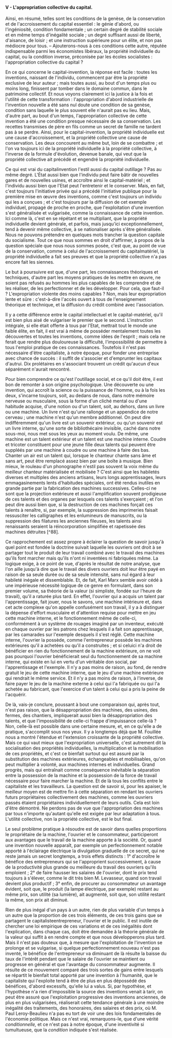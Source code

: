 #### V - L'appropriation collective du capital.

Ainsi, en résumé, telles sont les conditions de la genèse, de la conservation et de l'accroissement du capital essentiel : le génie d'abord, ou l'ingéniosité, condition fondamentale ; un certain degré de stabilité sociale et en même temps d'inégalité sociale ; un degré suffisant aussi de liberté, d'aisance, de loisir ; et une instruction supérieure pour un élite, et non pas médiocre pour tous. – Ajouterons-nous à ces conditions cette autre, réputée indispensable parmi les économistes libéraux, la propriété individuelle du capital, ou la condition inverse, préconisée par les écoles socialistes : l'appropriation collective du capital ?

En ce qui concerne le capital-invention, la réponse est facile : toutes les inventions, naissant de l'individu, commencent par être la propriété exclusive de leur auteur ; mais toutes aussi, au bout d'un temps plus ou moins long, finissent par tomber dans le domaine commun, dans le patrimoine collectif. Et nous voyons clairement ici la justice à la fois et l'utilité de cette transformation : l'appropriation d'abord industrielle de l'invention nouvelle a été sans nul doute une condition de sa genèse, condition sans laquelle le plus souvent elle n'aurait pas eu lieu. Mais, d'autre part, au bout d'un temps, l'appropriation collective de cette invention a été une condition presque nécessaire de sa conservation. Les recettes transmises de père en fils comme un secret de famille ne tardent pas à se perdre. Ainsi, pour le capital-invention, la propriété individuelle est une cause d'accroissement, et la propriété collective une cause de conservation. Les deux concourent au même but, loin de se combattre ; et l'on va toujours ici de la propriété individuelle à la propriété collective, à l'inverse de la formule d'évolution, devenue banale, qui veut que la propriété collective ait précédé et engendré la propriété individuelle.

Ce qui est vrai du capitalinvention l'estil aussi du capital outillage ? Pas au même degré. L'État aussi bien que l'individu peut faire bâtir de nouvelles gares et de nouvelles usines, et accroître ainsi le capital-matériel ; et l'individu aussi bien que l'Etat peut l'entretenir et le conserver. Mais, en fait, c'est toujours l'initiative privée qui a précédé l'initiative publique pour la première mise en œuvre des inventions, comme c'est toujours un individu qui les a conçues ; et c'est toujours par la diffusion de cet exemple individuel, propagé de proche en proche, que l'exploitation d'une invention s'est généralisée et vulgarisée, comme la connaissance de cette invention. Ici comme là, c'est en se répétant et se multipliant, que la propriété individuelle devient générale, et parfois, mais jusqu'ici exceptionnellement, tend à devenir même collective, à se nationaliser après s'être généralisée. Nous ne pouvons prétendre en quelques mots trancher la question capitale du socialisme. Tout ce que nous sommes en droit d'affirmer, à propos de la question spéciale que nous nous sommes posée, c'est que, au point de vue de la conservation, comme à celui de l'accroissement du capitalmatériel, la propriété individuelle a fait ses preuves et que la propriété collective n'a pas encore fait les siennes.

Le but à poursuivre est que, d'une part, les connaissances théoriques et techniques, d'autre part les moyens pratiques de les mettre en œuvre, ne soient pas refusés au hommes les plus capables de les comprendre et de les réaliser, de les perfectionner et de les développer. Pour cela, que faut-il ? L'expropriation violente des moins capables ? Non, mais leur expropriation lente et sûre : c'est-à-dire l'accès ouvert à tous de l'enseignement théorique et technique, et la diffusion du crédit combiné avec l'association.

Il y a cette différence entre le capital intellectuel et le capital-matériel, qu'il est bien plus aisé de vulgariser le premier que le second. L'instruction intégrale, si elle était offerte à tous par l'Etat, mettrait tout le monde une faible élite, en fait, il est vrai à même de posséder mentalement toutes les découvertes et toutes les inventions, comme idées de l'esprit ; mais cela ne ferait que rendre plus douloureuse la difficulté, l'impossibilité de permettre à tous l'emploi pratique de ces connaissances. Toutefois il n'est pas nécessaire d'être capitaliste, à notre époque, pour fonder une entreprise avec chance de succès : il suffit de s'associer et d'emprunter les capitaux d'autrui. Dix prolétaires en s'associant trouvent un crédit qu'aucun d'eux séparément n'aurait rencontré.

Pour bien comprendre ce qu'est l'outillage social, et ce qu'il doit être, il est bon de remonter à son origine psychologique. Une découverte ou une invention, qui accroît la science ou la puissance de l'homme, ou à la fois les deux, s'incarne toujours, soit, au dedans de nous, dans notre mémoire nerveuse ou musculaire, sous la forme d'un cliché mental ou d'une habitude acquise, d'une notion ou d'un talent, soit, au dehors, dans un livre ou une machine. Un livre n'est qu'une rallonge et un appendice de notre cerveau ; une machine n'est qu'un membre additionnel. On peut dire indifféremment qu'un livre est un souvenir extérieur, ou qu'un souvenir est un livre interne, qu'une sorte de bibliothécaire invisible, caché dans notre sous-moi, nous met sous les yeux au moment voulu. De même, une machine est un talent extérieur et un talent est une machine interne. Coudre et tricoter constituent pour une jeune fille deux talents qui peuvent être suppléés par une machine à coudre ou une machine à faire des bas. Chanter un air est un talent qui, lorsque le chanteur chante sans âme et sans art, peut être remplacé assez bien par une boîte à musique. Bien mieux, le rouleau d'un phonographe n'estil pas souvent la voix même du meilleur chanteur matérialisée et mobilisée ? C'est ainsi que les habiletés diverses et multiples des anciens artisans, leurs longs apprentissages, leurs emmagasinements lents d'habitudes spéciales, ont été rendus inutiles en grande partie par la fabrication des machines successives. Celles-ci ne sont que la projection extérieure et aussi l'amplification souvent prodigieuse de ces talents et des organes par lesquels ces talents s'exerçaient ; et l'on peut dire aussi bien que, si la destruction de ces machines forçait ces talents à renaître, si, par exemple, la suppression des imprimeries faisait ressusciter les calligraphes et les enlumineurs de manuscrits, ou la suppression des filatures les anciennes fileuses, les talents ainsi renaissants seraient la réincorporation simplifiée et rapetissée des machines détruites [^88]_._

Ce rapprochement est assez propre à éclairer la question de savoir jusqu'à quel point est fondée la doctrine suivait laquelle les ouvriers ont droit à se partager tout le produit de leur travail combiné avec le travail des machines qu'ils font marcher mais qu'ils n'ont ni inventées ni fabriquées même. La logique exige, à ce point de vue, d'après le résultat de notre analyse, que l'on aille jusqu'à dire que le travail des divers ouvriers doit leur être payé en raison de sa seule durée ou de sa seule intensité, sans nul égard à leur habileté inégale et dissemblable. Et, de fait, Karl Marx semble avoir cédé à une impérieuse nécessité logique de ce genre en formulant, dans son premier volume, sa théorie de la valeur (si simpliste, fondée sur l'heure de travail), qu'il a raturée plus tard. En effet, l'ouvrier qui a acquis un talent par l'apprentissage, fait jouer, nous le savons, une machine intérieure et, dans cet acte complexe qu'on appelle confusément son travail, il y a à distinguer la dépense d'effort musculaire et d'attention requise pour mettre en jeu cette machine interne, et le fonctionnement même de celle-ci, conformément à un système de rouages imaginé par un inventeur, exécuté en chaque ouvrier par les patrons chez lesquels il a fait son apprentissage, par les camarades sur l'exemple desquels il s'est réglé. Cette machine interne, l'ouvrier la possède, comme l'entrepreneur possède les machines extérieures qu'il a achetées ou qu'il a construites ; et si celuici n'a droit de bénéficier en rien du fonctionnement de la machine extérieure, on ne voit pas pourquoi l'ouvrier bénéficierait seul du fonctionnement de sa machine interne, qui existe en lui en vertu d'un véritable don social, par l'apprentissage et l'exemple. Il n'y a pas moins de raison, au fond, de rendre gratuit le jeu de cette machine interne, que le jeu d'une machine extérieure qui rendrait le même service. Et il n'y a pas moins de raison, à l'inverse, de faire payer le jeu de la machine externe à celui qui l'a fabriquée ou qui l'a achetée au fabricant, que l'exercice d'un talent à celui qui a pris la peine de l'acquérir.

De là, vais-je conclure, poussant à bout une comparaison qui, après tout, n'est pas raison, que la désappropriation des machines, des usines, des fermes, des chantiers, impliquerait aussi bien la désappropriation des talents, et que l'impossibilité de celle-ci frappe d'impuissance celle-là ? Non, celle-là est possible dans une certaine mesure, et, en ce qu'elle a de pratique, s'accomplit sous nos yeux. Il y a longtemps déjà que M. Fouillée nous a montré l'étendue et l'extension croissante de la propriété collective. Mais ce qui vaut mieux que l'expropriation universelle, c'est autrement dit la socialisation des propriétés individuelles, la multiplication et la mobilisation de ces propriétés, et c'est ce bienfait surtout qui est assuré par la substitution des machines extérieures, échangeables et mobilisables, qu'on peut multiplier à volonté, aux machines internes et individuelles. Grand progrès, mais qui entraînait comme conséquence inévitable la séparation entre la possession de la machine et la possession de la force de travail nécessaire pour faire marcher la machine. Et de là tous les conflits entre le capitaliste et les travailleurs. La question est de savoir si, pour les apaiser, le meilleur moyen est de mettre fin à cette séparation en rendant les ouvriers futurs propriétaires collectivement des machines, comme les ouvriers passés étaient propriétaires individuellement de leurs outils. Cela est loin d'être démontré. Ne perdons pas de vue que l'appropriation des machines par tous n'importe qu'autant qu'elle est exigée par leur adaptation à tous. L'utilité collective, non la propriété collective, est le but final.

Le seul problème pratique à résoudre est de savoir dans quelles proportions le propriétaire de la machine, l'ouvrier et le consommateur, participeront aux avantages que le travail de la machine apporte à la société. Or, quand une invention nouvelle apparaît, par exemple un perfectionnement notable apporté à l'éclairage électrique la divulgation graduelle de ce secret, qui ne reste jamais un secret longtemps, a trois effets distincts : 1° d'accroître le bénéfice des entrepreneurs qui se l'approprient successivement, à cause de la productivité plus grande ou meilleure du travail des ouvriers qu'ils emploient ; 2° de faire hausser les salaires de l'ouvrier, dont le prix tend toujours à s'élever, comme le dit très bien M. Levasseur, quand son travail devient plus productif ; 3° enfin, de procurer au consommateur un avantage évident, soit que, le produit (la lampe électrique, par exemple) restant au même prix, son utilité (sa lumière), ait augmenté, soit que, son utilité restant la même, son prix ait diminué.

Rien de plus inégal d'un pays à un autre, rien de plus variable d'un temps à un autre que la proportion de ces trois éléments, de ces trois gains que se partagent le capitalisteentrepreneur, l'ouvrier et le public. Il est inutile de chercher une loi empirique de ces variations et de ces inégalités dont l'explication, dans chaque cas, doit être demandée à la théorie générale de la valeur qui suffit à en rendre compte et que nous développerons plus tard. Mais il n'est pas douteux que, à mesure que l'exploitation de l'invention se prolonge et se vulgarise, si quelque perfectionnement nouveau n'est pas inventé, le bénéfice de l'entrepreneur va diminuant de là résulte la baisse du taux de l'intérêt pendant que le salaire de l'ouvrier se maintient ou progresse en général et que l'avantage du consommateur augmente. Il résulte de ce mouvement comparé des trois sortes de gains entre lesquels se répartit le bienfait total apporté par une invention à l'humanité, que le capitaliste qui l'exploite tend à être de plus en plus dépossédé des bénéfices, d'abord excessifs, qu'elle lui a valus. Si, par hypothèse, et l'hypothèse n'a rien d'impossible la source des inventions venait à tarir, on peut être assuré que l'exploitation progressive des inventions anciennes, de plus en plus vulgarisées, réaliserait cette tendance générale à une moindre inégalité des traitements, des honoraires, des salaires et des prix, où M. Paul Leroy-Beaulieu n'a pas eu tort de voir une des lois fondamentales de l'économie politique. Mais ce n'est vrai, remarquons-le, que d'une vérité _conditionnelle,_ et ce n'est pas à notre époque, d'une inventivité si tumultueuse, que la _condition_ indiquée s'est réalisée.
